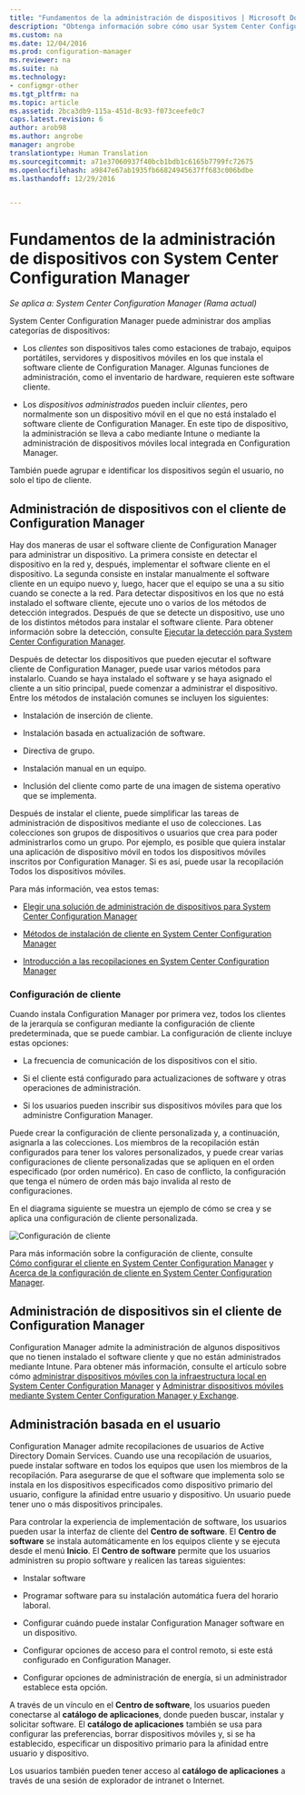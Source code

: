```yaml
---
title: "Fundamentos de la administración de dispositivos | Microsoft Docs"
description: "Obtenga información sobre cómo usar System Center Configuration Manager para administrar dispositivos."
ms.custom: na
ms.date: 12/04/2016
ms.prod: configuration-manager
ms.reviewer: na
ms.suite: na
ms.technology:
- configmgr-other
ms.tgt_pltfrm: na
ms.topic: article
ms.assetid: 2bca3db9-115a-451d-8c93-f073ceefe0c7
caps.latest.revision: 6
author: arob98
ms.author: angrobe
manager: angrobe
translationtype: Human Translation
ms.sourcegitcommit: a71e37060937f40bcb1bdb1c6165b7799fc72675
ms.openlocfilehash: a9847e67ab1935fb66824945637ff683c006bdbe
ms.lasthandoff: 12/29/2016


---
```

# <a name="fundamentals-of-managing-devices-with-system-center-configuration-manager"></a>Fundamentos de la administración de dispositivos con System Center Configuration Manager

*Se aplica a: System Center Configuration Manager (Rama actual)*

System Center Configuration Manager puede administrar dos amplias categorías de dispositivos:

-   Los *clientes* son dispositivos tales como estaciones de trabajo, equipos portátiles, servidores y dispositivos móviles en los que instala el software cliente de Configuration Manager. Algunas funciones de administración, como el inventario de hardware, requieren este software cliente.  

-   Los *dispositivos administrados* pueden incluir *clientes*, pero normalmente son un dispositivo móvil en el que no está instalado el software cliente de Configuration Manager. En este tipo de dispositivo, la administración se lleva a cabo mediante Intune o mediante la administración de dispositivos móviles local integrada en Configuration Manager.

También puede agrupar e identificar los dispositivos según el usuario, no solo el tipo de cliente.

## <a name="managing-devices-with-the-configuration-manager-client"></a>Administración de dispositivos con el cliente de Configuration Manager

Hay dos maneras de usar el software cliente de Configuration Manager para administrar un dispositivo. La primera consiste en detectar el dispositivo en la red y, después, implementar el software cliente en el dispositivo. La segunda consiste en instalar manualmente el software cliente en un equipo nuevo y, luego, hacer que el equipo se una a su sitio cuando se conecte a la red. Para detectar dispositivos en los que no está instalado el software cliente, ejecute uno o varios de los métodos de detección integrados. Después de que se detecte un dispositivo, use uno de los distintos métodos para instalar el software cliente. Para obtener información sobre la detección, consulte [Ejecutar la detección para System Center Configuration Manager](../../core/servers/deploy/configure/run-discovery.md).  

 Después de detectar los dispositivos que pueden ejecutar el software cliente de Configuration Manager, puede usar varios métodos para instalarlo. Cuando se haya instalado el software y se haya asignado el cliente a un sitio principal, puede comenzar a administrar el dispositivo.  Entre los métodos de instalación comunes se incluyen los siguientes:

 - Instalación de inserción de cliente.

 - Instalación basada en actualización de software.

 - Directiva de grupo.

 - Instalación manual en un equipo.
 - Inclusión del cliente como parte de una imagen de sistema operativo que se implementa.  


 Después de instalar el cliente, puede simplificar las tareas de administración de dispositivos mediante el uso de colecciones. Las colecciones son grupos de dispositivos o usuarios que crea para poder administrarlos como un grupo. Por ejemplo, es posible que quiera instalar una aplicación de dispositivo móvil en todos los dispositivos móviles inscritos por Configuration Manager. Si es así, puede usar la recopilación Todos los dispositivos móviles.  

 Para más información, vea estos temas:  

-   [Elegir una solución de administración de dispositivos para System Center Configuration Manager](../../core/plan-design/choose-a-device-management-solution.md)  

-   [Métodos de instalación de cliente en System Center Configuration Manager](../../core/clients/deploy/plan/client-installation-methods.md)  

-   [Introducción a las recopilaciones en System Center Configuration Manager](../../core/clients/manage/collections/introduction-to-collections.md)  

### <a name="client-settings"></a>Configuración de cliente  
 Cuando instala Configuration Manager por primera vez, todos los clientes de la jerarquía se configuran mediante la configuración de cliente predeterminada, que se puede cambiar. La configuración de cliente incluye estas opciones:

 -  La frecuencia de comunicación de los dispositivos con el sitio.

 -  Si el cliente está configurado para actualizaciones de software y otras operaciones de administración.

 -  Si los usuarios pueden inscribir sus dispositivos móviles para que los administre Configuration Manager.  

Puede crear la configuración de cliente personalizada y, a continuación, asignarla a las colecciones.  Los miembros de la recopilación están configurados para tener los valores personalizados, y puede crear varias configuraciones de cliente personalizadas que se apliquen en el orden especificado (por orden numérico).  En caso de conflicto, la configuración que tenga el número de orden más bajo invalida al resto de configuraciones.  

En el diagrama siguiente se muestra un ejemplo de cómo se crea y se aplica una configuración de cliente personalizada.  

 ![Configuración de cliente](media/ClientSettings.gif)  

 Para más información sobre la configuración de cliente, consulte  
                [Cómo configurar el cliente en System Center Configuration Manager](../../core/clients/deploy/configure-client-settings.md) y [Acerca de la configuración de cliente en System Center Configuration Manager](../../core/clients/deploy/about-client-settings.md).

## <a name="managing-devices-without-the-configuration-manager-client"></a>Administración de dispositivos sin el cliente de Configuration Manager  
 Configuration Manager admite la administración de algunos dispositivos que no tienen instalado el software cliente y que no están administrados mediante Intune. Para obtener más información, consulte el artículo sobre cómo [administrar dispositivos móviles con la infraestructura local en System Center Configuration Manager](../../mdm/understand/manage-mobile-devices-with-on-premises-infrastructure.md) y [Administrar dispositivos móviles mediante System Center Configuration Manager y Exchange](../../mdm/deploy-use/manage-mobile-devices-with-exchange-activesync.md).  

## <a name="user-based-management"></a>Administración basada en el usuario  
 Configuration Manager admite recopilaciones de usuarios de Active Directory Domain Services. Cuando use una recopilación de usuarios, puede instalar software en todos los equipos que usen los miembros de la recopilación. Para asegurarse de que el software que implementa solo se instala en los dispositivos especificados como dispositivo primario del usuario, configure la afinidad entre usuario y dispositivo. Un usuario puede tener uno o más dispositivos principales.  

 Para controlar la experiencia de implementación de software, los usuarios pueden usar la interfaz de cliente del **Centro de software**. El **Centro de software** se instala automáticamente en los equipos cliente y se ejecuta desde el menú **Inicio**. El **Centro de software** permite que los usuarios administren su propio software y realicen las tareas siguientes:  

-   Instalar software  

-   Programar software para su instalación automática fuera del horario laboral.  

-   Configurar cuándo puede instalar Configuration Manager software en un dispositivo.  

-   Configurar opciones de acceso para el control remoto, si este está configurado en Configuration Manager.  

-   Configurar opciones de administración de energía, si un administrador establece esta opción.  


 A través de un vínculo en el **Centro de software**, los usuarios pueden conectarse al **catálogo de aplicaciones**, donde pueden buscar, instalar y solicitar software. El **catálogo de aplicaciones** también se usa para configurar las preferencias, borrar dispositivos móviles y, si se ha establecido, especificar un dispositivo primario para la afinidad entre usuario y dispositivo.   

 Los usuarios también pueden tener acceso al **catálogo de aplicaciones** a través de una sesión de explorador de intranet o Internet.  

